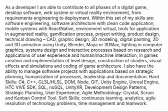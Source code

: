 As a developer I am able to contribute to all phases of a digital game, desktop software, web system or virtual reality environment, from requirements engineering to deployment. Within this set of my skills are: software engineering, software architecture with clean code application, mobile systems with ReactNative, environment virtual, tools for application in augmented reality, gamification process, project writing,  product design, technical drawing – CAD, graphic design, 3D modeling, digital painting, 2D and 3D animation using Unity, Blender, Maya or 3DMax, lighting in computer graphics, systems design and interactive processes based on research and applications of user experience and human/machine interaction, in games creation and implementation of level design, construction of shaders, visual effects and simulations and coding of game architecture. I also have the ability to manage software projects with applications based on strategic planning, humanization of processes, leadership and documentation.
Hard Skills: C#, C++, GLSL/HLSL, DOM, Node, GIT, Unity Engine, Unreal Engine, HTC VIVE SDK, SQL, noSQL, UnityXR, Development Design Patterns, Strategic Planning, User Experience, Agile Methodology: Crystal, Scrum and Kanban Control Tool.
Soft Skills: continuous learning, analytics, agile resolution of technology problems, time management and teamwork.

<!---
duartejuca/duartejuca is a ✨ special ✨ repository because its `README.md` (this file) appears on your GitHub profile.
You can click the Preview link to take a look at your changes.
--->
